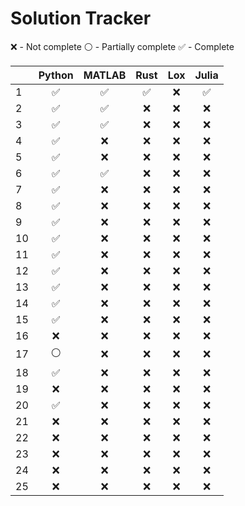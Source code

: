 # Solution Tracker
:x: - Not complete
:white_circle: - Partially complete
:white_check_mark: - Complete

|    |       Python       |       MATLAB       |        Rust        |         Lox        |        Julia       |
|----|:------------------:|:------------------:|:------------------:|:------------------:|:------------------:|
|  1 | :white_check_mark: | :white_check_mark: | :white_check_mark: |         :x:        | :white_check_mark: |
|  2 | :white_check_mark: | :white_check_mark: |         :x:        |         :x:        |         :x:        |
|  3 | :white_check_mark: | :white_check_mark: |         :x:        |         :x:        |         :x:        |
|  4 | :white_check_mark: |         :x:        |         :x:        |         :x:        |         :x:        |
|  5 | :white_check_mark: |         :x:        |         :x:        |         :x:        |         :x:        |
|  6 | :white_check_mark: | :white_check_mark: |         :x:        |         :x:        |         :x:        |
|  7 | :white_check_mark: |         :x:        |         :x:        |         :x:        |         :x:        |
|  8 | :white_check_mark: |         :x:        |         :x:        |         :x:        |         :x:        |
|  9 | :white_check_mark: |         :x:        |         :x:        |         :x:        |         :x:        |
| 10 | :white_check_mark: |         :x:        |         :x:        |         :x:        |         :x:        |
| 11 | :white_check_mark: |         :x:        |         :x:        |         :x:        |         :x:        |
| 12 | :white_check_mark: |         :x:        |         :x:        |         :x:        |         :x:        |
| 13 | :white_check_mark: |         :x:        |         :x:        |         :x:        |         :x:        |
| 14 | :white_check_mark: |         :x:        |         :x:        |         :x:        |         :x:        |
| 15 | :white_check_mark: |         :x:        |         :x:        |         :x:        |         :x:        |
| 16 |         :x:        |         :x:        |         :x:        |         :x:        |         :x:        |
| 17 |   :white_circle:   |         :x:        |         :x:        |         :x:        |         :x:        |
| 18 | :white_check_mark: |         :x:        |         :x:        |         :x:        |         :x:        |
| 19 |         :x:        |         :x:        |         :x:        |         :x:        |         :x:        |
| 20 | :white_check_mark: |         :x:        |         :x:        |         :x:        |         :x:        |
| 21 |         :x:        |         :x:        |         :x:        |         :x:        |         :x:        |
| 22 |         :x:        |         :x:        |         :x:        |         :x:        |         :x:        |
| 23 |         :x:        |         :x:        |         :x:        |         :x:        |         :x:        |
| 24 |         :x:        |         :x:        |         :x:        |         :x:        |         :x:        |
| 25 |         :x:        |         :x:        |         :x:        |         :x:        |         :x:        |
